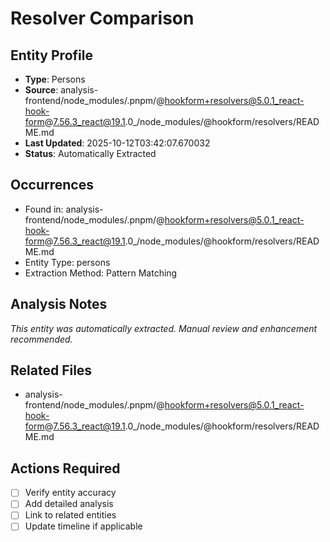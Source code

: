 # Resolver Comparison

## Entity Profile
- **Type**: Persons
- **Source**: analysis-frontend/node_modules/.pnpm/@hookform+resolvers@5.0.1_react-hook-form@7.56.3_react@19.1.0_/node_modules/@hookform/resolvers/README.md
- **Last Updated**: 2025-10-12T03:42:07.670032
- **Status**: Automatically Extracted

## Occurrences
- Found in: analysis-frontend/node_modules/.pnpm/@hookform+resolvers@5.0.1_react-hook-form@7.56.3_react@19.1.0_/node_modules/@hookform/resolvers/README.md
- Entity Type: persons
- Extraction Method: Pattern Matching

## Analysis Notes
*This entity was automatically extracted. Manual review and enhancement recommended.*

## Related Files
- analysis-frontend/node_modules/.pnpm/@hookform+resolvers@5.0.1_react-hook-form@7.56.3_react@19.1.0_/node_modules/@hookform/resolvers/README.md

## Actions Required
- [ ] Verify entity accuracy
- [ ] Add detailed analysis
- [ ] Link to related entities
- [ ] Update timeline if applicable
